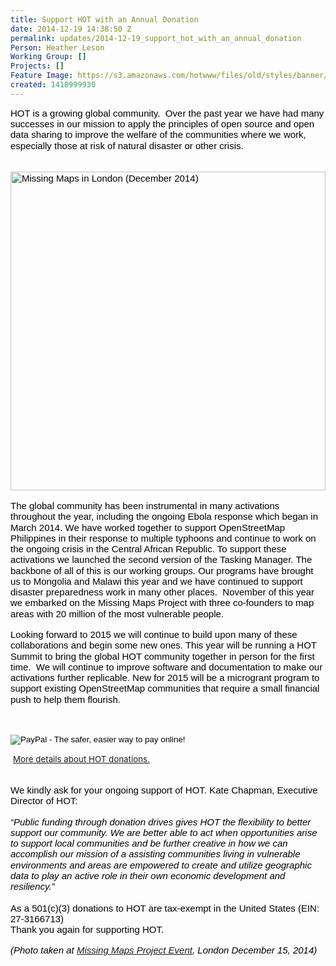 ```yaml
---
title: Support HOT with an Annual Donation
date: 2014-12-19 14:38:50 Z
permalink: updates/2014-12-19_support_hot_with_an_annual_donation
Person: Heather Leson
Working Group: []
Projects: []
Feature Image: https://s3.amazonaws.com/hotwww/files/old/styles/banner/public/missing+maps+London++(Dec.+2014).jpg
created: 1418999930
---
```


<p style="line-height: 1.15; margin-top: 0pt; margin-bottom: 0pt;" dir="ltr"><span style="font-size: 15px; font-family: Arial; color: #000000; background-color: transparent; font-weight: normal; font-style: normal; font-variant: normal; text-decoration: none; vertical-align: baseline;">HOT is a growing global community. &nbsp;Over the past year we have had many successes in our mission to apply the principles of open source and open data sharing to improve the welfare of the communities where we work, especially those at risk of natural disaster or other crisis.</span></p><p style="line-height: 1.15; margin-top: 0pt; margin-bottom: 0pt;" dir="ltr">&nbsp;</p><p style="line-height: 1.15; margin-top: 0pt; margin-bottom: 0pt;" dir="ltr"><span style="font-size: 15px; font-family: Arial; color: #000000; background-color: transparent; font-weight: normal; font-style: normal; font-variant: normal; text-decoration: none; vertical-align: baseline;">&nbsp;<img class="image-large" title="Missing Maps (London, December 2014)" src="https://s3.amazonaws.com/hotwww/files/old/styles/large/public/missing%20maps%20London%20%20%28Dec.%202014%29.jpg?itok=hZURodm-" alt="Missing Maps in London (December 2014)" height="510" width="504"></span></p><p style="line-height: 1.15; margin-top: 0pt; margin-bottom: 0pt;" dir="ltr">&nbsp;</p><p style="line-height: 1.15; margin-top: 0pt; margin-bottom: 0pt;" dir="ltr"><span style="font-size: 15px; font-family: Arial; color: #000000; background-color: transparent; font-weight: normal; font-style: normal; font-variant: normal; text-decoration: none; vertical-align: baseline;"><span style="font-size: 15px; font-family: Arial; color: #000000; background-color: transparent; font-weight: normal; font-style: normal; font-variant: normal; text-decoration: none; vertical-align: baseline;">The global com</span>munity has been ins</span><span style="font-size: 15px; font-family: Arial; color: #000000; background-color: transparent; font-weight: normal; font-style: normal; font-variant: normal; text-decoration: none; vertical-align: baseline;">trumental in many activations throughout the year, including the ongoing Ebola response which began in March 2014. We have worked together to support OpenStreetMap Philippines in their response to multiple typhoons and continue to work on the ongoing crisis in the Central African Republic. To support these activations we launched the second version of the Tasking Manager. The backbone of all of this is our working groups. Our programs have brought us to Mongolia and Malawi this year and we have continued to support disaster preparedness work in many other places. &nbsp;November of this year we embarked on the Missing Maps Project with three co-founders to map areas with 20 million of the most vulnerable people. </span></p><p style="line-height: 1.15; margin-top: 0pt; margin-bottom: 0pt;" dir="ltr">&nbsp;</p><p style="line-height: 1.15; margin-top: 0pt; margin-bottom: 0pt;" dir="ltr"><span style="font-size: 15px; font-family: Arial; color: #000000; background-color: transparent; font-weight: normal; font-style: normal; font-variant: normal; text-decoration: none; vertical-align: baseline;">Looking forward to 2015 we will continue to build upon many of these collaborations and begin some new ones. This year will be running a HOT Summit to bring the global HOT community together in person for the first time. &nbsp;We will continue to improve software and documentation to make our activations further replicable. New for 2015 will be a microgrant program to support existing OpenStreetMap communities that require a small financial push to help them flourish. </span></p><p style="line-height: 1.15; margin-top: 0pt; margin-bottom: 0pt;" dir="ltr">&nbsp;</p><p style="line-height: 1.15; margin-top: 0pt; margin-bottom: 0pt;" dir="ltr">&nbsp;</p><form action="https://www.paypal.com/cgi-bin/webscr" method="post" target="_top"><p><input name="cmd" value="_s-xclick" type="hidden"> <input name="hosted_button_id" value="8VBN9QHNVKVS6" type="hidden"> <input name="submit" src="https://www.paypalobjects.com/en_US/i/btn/btn_donateCC_LG.gif" alt="PayPal - The safer, easier way to pay online!" type="image"> <img src="https://www.paypalobjects.com/en_US/i/scr/pixel.gif" alt="" border="0" height="1" width="1"></p>&nbsp;<a style="font-size: 13.3333330154419px; line-height: 19.9456005096436px;" href="http://hot.openstreetmap.org/donate" target="_blank">More details about HOT donations.</a></form><p style="line-height: 1.15; margin-top: 0pt; margin-bottom: 0pt;" dir="ltr">&nbsp;</p><p style="line-height: 1.15; margin-top: 0pt; margin-bottom: 0pt;" dir="ltr"><span style="font-size: 15px; font-family: Arial; color: #000000; background-color: transparent; font-weight: normal; font-style: normal; font-variant: normal; text-decoration: none; vertical-align: baseline;">We kindly ask for your ongoing support of HOT. Kate Chapman, Executive Director of HOT: </span></p><p style="line-height: 1.15; margin-top: 0pt; margin-bottom: 0pt;" dir="ltr">&nbsp;</p><p style="line-height: 1.15; margin-top: 0pt; margin-bottom: 0pt;" dir="ltr"><em><span style="font-size: 15px; font-family: Arial; color: #000000; background-color: transparent; font-weight: normal; font-variant: normal; text-decoration: none; vertical-align: baseline;">“Public funding through donation drives gives HOT the flexibility to better support our community. We are better able to act when opportunities arise to support local communities and be further creative in how we can accomplish our mission of a assisting communities living in vulnerable environments and areas are empowered to create and utilize geographic data to play an active role in their own economic development and resiliency.”</span></em></p><p style="line-height: 1.15; margin-top: 0pt; margin-bottom: 0pt;" dir="ltr"><span style="font-size: 15px; font-family: Arial; color: #000000; background-color: transparent; font-weight: normal; font-style: normal; font-variant: normal; text-decoration: none; vertical-align: baseline;"> <br></span></p><p style="line-height: 1.15; margin-top: 0pt; margin-bottom: 0pt;" dir="ltr"><span style="font-size: 15px; font-family: Arial; color: #000000; background-color: transparent; font-weight: normal; font-style: normal; font-variant: normal; text-decoration: none; vertical-align: baseline;">As a 501(c)(3) donations to HOT are tax-exempt in the United States (EIN: 27-3166713)</span></p><p style="line-height: 1.15; margin-top: 0pt; margin-bottom: 0pt;" dir="ltr"><span style="font-size: 15px; font-family: Arial; color: #000000; background-color: transparent; font-weight: normal; font-style: normal; font-variant: normal; text-decoration: none; vertical-align: baseline;">Thank you again for supporting HOT.</span></p><p style="line-height: 1.15; margin-top: 0pt; margin-bottom: 0pt;" dir="ltr">&nbsp;</p><p style="line-height: 1.15; margin-top: 0pt; margin-bottom: 0pt;" dir="ltr"><em><span style="font-size: 15px; font-family: Arial; color: #000000; background-color: transparent; font-weight: normal; font-variant: normal; text-decoration: none; vertical-align: baseline;">(Photo taken at <a href="https://www.facebook.com/MissingMapsProject">Missing Maps Project Event</a>, London December 15, 2014)</span></em></p>
